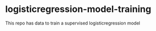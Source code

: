 # logisticregression-model-training
This repo has data to train a supervised logisticregression model
